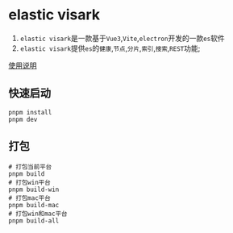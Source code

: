 # elastic visark

1. `elastic visark`是一款基于`Vue3`,`Vite`,`electron`开发的一款`es`软件
2. `elastic visark`提供`es`的`健康`,`节点`,`分片`,`索引`,`搜索`,`REST`功能;

[使用说明](https://gitee.com/podigua/elastic-visark/wikis/)

## 快速启动

```shell
pnpm install
pnpm dev
```

## 打包
```shell
# 打包当前平台
pnpm build
# 打包win平台
pnpm build-win
# 打包mac平台
pnpm build-mac
# 打包win和mac平台
pnpm build-all
```